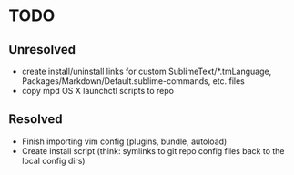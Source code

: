 # TODO #

## Unresolved ##

* create install/uninstall links for custom SublimeText/*.tmLanguage, Packages/Markdown/Default.sublime-commands, etc. files
* copy mpd OS X launchctl scripts to repo

## Resolved ##

* Finish importing vim config (plugins, bundle, autoload)
* Create install script (think: symlinks to git repo config files back to the local config dirs)

